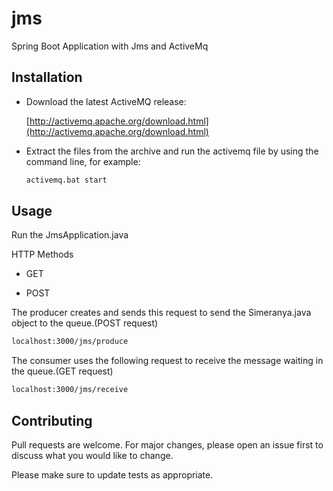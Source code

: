 # jms
Spring Boot Application with Jms and ActiveMq

## Installation

* Download the latest ActiveMQ release:

  [http://activemq.apache.org/download.html](http://activemq.apache.org/download.html)

* Extract the files from the archive and run the activemq file by using the command line, for example:

   ```bash
   activemq.bat start
   ```

## Usage

Run the JmsApplication.java

HTTP Methods

* GET

* POST

The producer creates and sends this request to send the Simeranya.java object to the queue.(POST request)

```bash
localhost:3000/jms/produce
```

The consumer uses the following request to receive the message waiting in the queue.(GET request)

```bash
localhost:3000/jms/receive
```

## Contributing
Pull requests are welcome. For major changes, please open an issue first to discuss what you would like to change.

Please make sure to update tests as appropriate.
